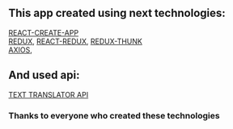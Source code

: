 ## This app created using next technologies:

<a href = "https://github.com/facebook/create-react-app">REACT-CREATE-APP</a> <br>
<a href = "https://github.com/reduxjs/redux">REDUX</a>, 
<a href = "https://github.com/reduxjs/react-redux">REACT-REDUX</a>, 
<a href = "https://github.com/reduxjs/redux-thunk">REDUX-THUNK</a>
<br>
<a href = "https://github.com/axios/axios">AXIOS</a>,

## And used api:
<a href = "https://rapidapi.com/dickyagustin/api/text-translator2/">TEXT TRANSLATOR API</a>

### Thanks to everyone who created these technologies
